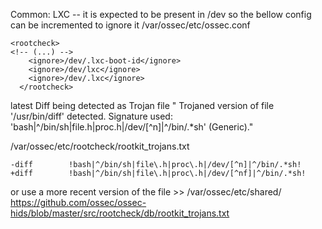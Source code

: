 
Common:
LXC -- it is expected to be present in /dev so the bellow config can be incremented to ignore it
/var/ossec/etc/ossec.conf
```
<rootcheck>
<!-- (...) -->
    <ignore>/dev/.lxc-boot-id</ignore>
    <ignore>/dev/lxc</ignore>
    <ignore>/dev/.lxc</ignore>
  </rootcheck>
```


latest Diff being detected as Trojan file 
" Trojaned version of file '/usr/bin/diff' detected. Signature used: 'bash|^/bin/sh|file\.h|proc\.h|/dev/[^n]|^/bin/.*sh' (Generic)."

/var/ossec/etc/rootcheck/rootkit_trojans.txt
```
-diff        !bash|^/bin/sh|file\.h|proc\.h|/dev/[^n]|^/bin/.*sh!
+diff        !bash|^/bin/sh|file\.h|proc\.h|/dev/[^nf]|^/bin/.*sh!
```
or use a more recent version of the file >> /var/ossec/etc/shared/
https://github.com/ossec/ossec-hids/blob/master/src/rootcheck/db/rootkit_trojans.txt




